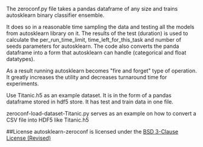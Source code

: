 The zeroconf.py file takes a pandas dataframe of any size and trains autosklearn binary classifier ensemble. 

It does so in a reasonable time sampling the data and testing all the models from autosklearn library on it. The results of the test (duration) is used to calculate the per_run_time_limit, time_left_for_this_task and number of seeds parameters for autosklearn. The code also converts the panda dataframe into a form that autosklearn can handle (categorical and float datatypes).

As a result running autosklearn becomes "fire and forget" type of operation. It greatly increases the utility and decreases turnaround time for experiments.

Use Titanic.h5 as an example dataset. It is in the form of a pandas dataframe stored in hdf5 store. It has test and train data in one file.

zeroconf-load-dataset-Titanic.py serves as an example on how to convert a CSV file into HDF5 like Titanic.h5


##License
autosklearn-zeroconf is licensed under the [BSD 3-Clause License (Revised)](LICENSE.txt)


